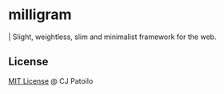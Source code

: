 # milligram

| Slight, weightless, slim and minimalist framework for the web.

## License

[MIT License](http://cjpatoilo.mit-license.org/) @ CJ Patoilo
